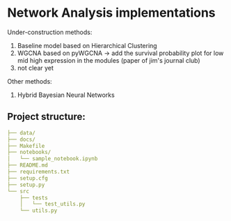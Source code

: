 # Network Analysis implementations
Under-construction methods:
1. Baseline model based on Hierarchical Clustering
2. WGCNA based on pyWGCNA -> add the survival probability plot for low mid high expression in the modules (paper of jim's journal club)
3. not clear yet

Other methods:
1. Hybrid Bayesian Neural Networks

## Project structure:
```yml
├── data/
├── docs/
├── Makefile
├── notebooks/
│   └── sample_notebook.ipynb
├── README.md
├── requirements.txt
├── setup.cfg
├── setup.py
└── src
    ├── tests
    │   └── test_utils.py
    └── utils.py
```
